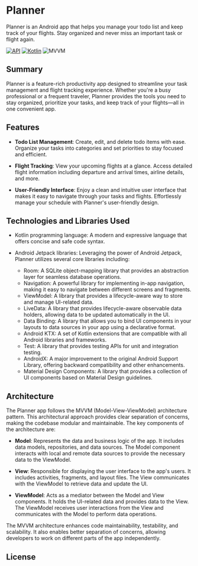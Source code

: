 # Planner

Planner is an Android app that helps you manage your todo list and keep track of your flights. Stay
organized and never miss an important task or flight again.

[![API](https://img.shields.io/badge/API-31%2B-green)](https://android-arsenal.com/api?level=21)
[![Kotlin](https://img.shields.io/badge/Kotlin-1.7.xxx-brightgreen)](https://kotlinlang.org)
![MVVM](https://img.shields.io/badge/Architecture-MVVM-blueviolet)

## Summary

Planner is a feature-rich productivity app designed to streamline your task management and flight
tracking experience. Whether you're a busy professional or a frequent traveler, Planner provides the
tools you need to stay organized, prioritize your tasks, and keep track of your flights—all in one
convenient app.

## Features

- **Todo List Management**: Create, edit, and delete todo items with ease. Organize your tasks into
  categories and set priorities to stay focused and efficient.

- **Flight Tracking**: View your upcoming flights at a glance. Access detailed flight information
  including departure and arrival times, airline details, and more.

- **User-Friendly Interface**: Enjoy a clean and intuitive user interface that makes it easy to
  navigate through your tasks and flights. Effortlessly manage your schedule with Planner's
  user-friendly design.

## Technologies and Libraries Used

- Kotlin programming language: A modern and expressive language that offers concise and safe code
  syntax.

- Android Jetpack libraries: Leveraging the power of Android Jetpack, Planner utilizes several core
  libraries including:

    - Room: A SQLite object-mapping library that provides an abstraction layer for seamless database
      operations.
    - Navigation: A powerful library for implementing in-app navigation, making it easy to navigate
      between different screens and fragments.
    - ViewModel: A library that provides a lifecycle-aware way to store and manage UI-related data.
    - LiveData: A library that provides lifecycle-aware observable data holders, allowing data to be
      updated automatically in the UI.
    - Data Binding: A library that allows you to bind UI components in your layouts to data sources
      in your app using a declarative format.
    - Android KTX: A set of Kotlin extensions that are compatible with all Android libraries and
      frameworks.
    - Test: A library that provides testing APIs for unit and integration testing.
    - AndroidX: A major improvement to the original Android Support Library, offering backward
      compatibility and other enhancements.
    - Material Design Components: A library that provides a collection of UI components based on
      Material Design guidelines.

## Architecture

The Planner app follows the MVVM (Model-View-ViewModel) architecture pattern. This architectural
approach provides clear separation of concerns, making the codebase modular and maintainable. The
key components of the architecture are:

- **Model**: Represents the data and business logic of the app. It includes data models,
  repositories, and data sources. The Model component interacts with local and remote data sources
  to provide the necessary data to the ViewModel.

- **View**: Responsible for displaying the user interface to the app's users. It includes
  activities, fragments, and layout files. The View communicates with the ViewModel to retrieve data
  and update the UI.

- **ViewModel**: Acts as a mediator between the Model and View components. It holds the UI-related
  data and provides data to the View. The ViewModel receives user interactions from the View and
  communicates with the Model to perform data operations.

The MVVM architecture enhances code maintainability, testability, and scalability. It also enables
better separation of concerns, allowing developers to work on different parts of the app
independently.

## License